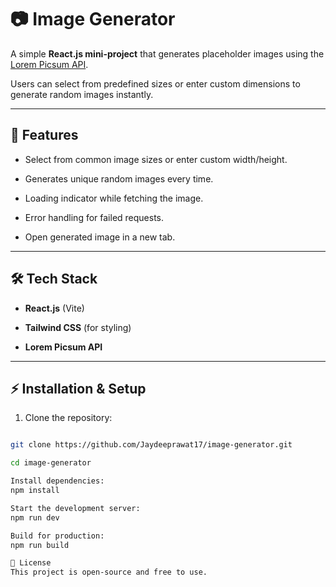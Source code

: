 # 📷 Image Generator

  

A simple **React.js mini-project** that generates placeholder images using the [Lorem Picsum API](https://picsum.photos/).

Users can select from predefined sizes or enter custom dimensions to generate random images instantly.

  

---

  

## 🚀 Features

- Select from common image sizes or enter custom width/height.

- Generates unique random images every time.

- Loading indicator while fetching the image.

- Error handling for failed requests.

- Open generated image in a new tab.

  

---

  

## 🛠️ Tech Stack

-  **React.js** (Vite)

-  **Tailwind CSS** (for styling)

-  **Lorem Picsum API**

  

---

  
  

## ⚡ Installation & Setup

  

1. Clone the repository:

```bash

git clone https://github.com/Jaydeeprawat17/image-generator.git

cd image-generator

Install dependencies:
npm install

Start the development server:
npm run dev

Build for production:
npm run build

📝 License
This project is open-source and free to use.
```